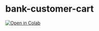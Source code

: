 # bank-customer-cart
[![Open in Colab](https://colab.research.google.com/assets/colab-badge.svg)](https://colab.research.google.com/github/<username>/<repo>/blob/main/app.py)

